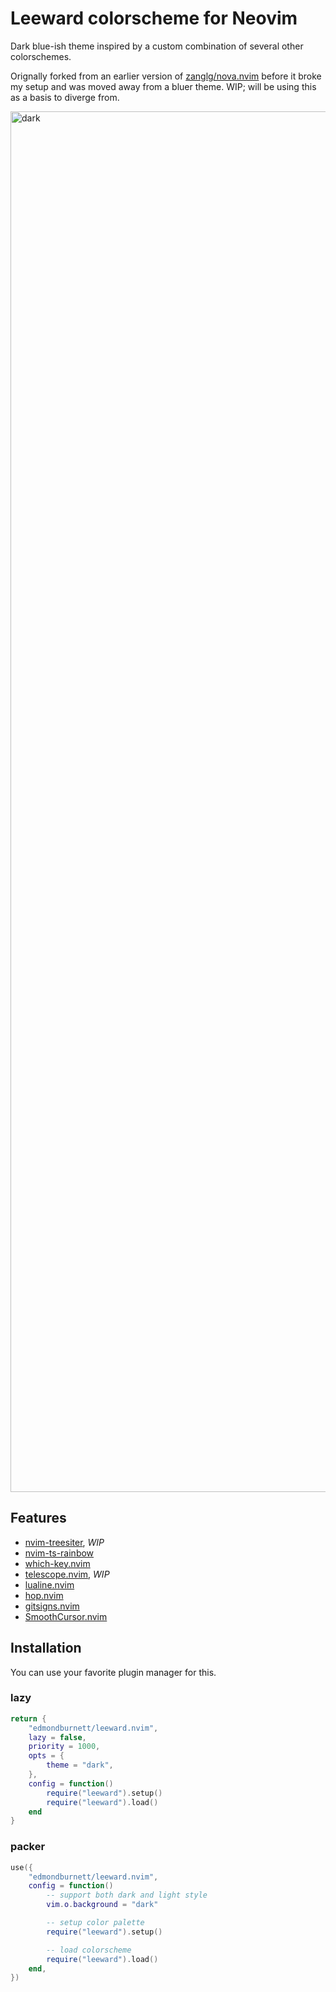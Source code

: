 # Leeward colorscheme for Neovim

Dark blue-ish theme inspired by a custom combination of several other colorschemes.

Orignally forked from an earlier version of [zanglg/nova.nvim](https://github.com/zanglg/nova.nvim) before it broke my
setup and was moved away from a bluer theme. WIP; will be using this as a basis to diverge from.

<img width="2209" alt="dark" src="https://user-images.githubusercontent.com/4172061/190657325-be88e26f-907a-434d-a5f1-af7634e335ed.png">

## Features

- [nvim-treesiter](https://github.com/nvim-treesitter/nvim-treesitter), _WIP_
- [nvim-ts-rainbow](https://github.com/p00f/nvim-ts-rainbow)
- [which-key.nvim](https://github.com/folke/which-key.nvim)
- [telescope.nvim](https://github.com/nvim-telescope/telescope.nvim), _WIP_
- [lualine.nvim](https://github.com/nvim-lualine/lualine.nvim)
- [hop.nvim](https://github.com/phaazon/hop.nvim)
- [gitsigns.nvim](https://github.com/lewis6991/gitsigns.nvim)
- [SmoothCursor.nvim](https://github.com/gen740/SmoothCursor.nvim)

## Installation

You can use your favorite plugin manager for this.

### lazy

```lua
return {
    "edmondburnett/leeward.nvim",
    lazy = false,
    priority = 1000,
    opts = {
        theme = "dark",
    },
    config = function()
        require("leeward").setup()
        require("leeward").load()
    end
}
```

### packer

```lua
use({
    "edmondburnett/leeward.nvim",
    config = function()
        -- support both dark and light style
        vim.o.background = "dark"

        -- setup color palette
        require("leeward").setup()

        -- load colorscheme
        require("leeward").load()
    end,
})
```
